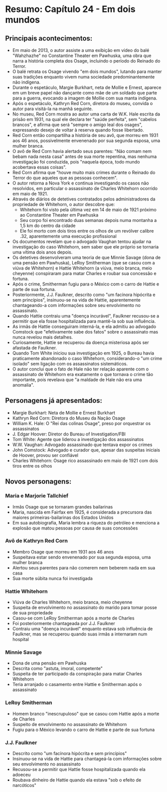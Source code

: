 # Resumo: Capítulo 24 - Em dois mundos

## Principais acontecimentos:
- Em maio de 2013, o autor assiste a uma exibição em vídeo do balé "Wahzhazhe" no Constantine Theater em Pawhuska, uma obra que narra a história completa dos Osage, incluindo o período do Reinado do Terror.
- O balé retrata os Osage vivendo "em dois mundos", lutando para manter suas tradições enquanto vivem numa sociedade predominantemente não indígena.
- Durante o espetáculo, Margie Burkhart, neta de Mollie e Ernest, aparece em um breve papel não dançante como mãe de um soldado que parte para a guerra, evocando a imagem de Mollie com sua manta indígena.
- Após o espetáculo, Kathryn Red Corn, diretora do museu, convida o autor para visitá-la na manhã seguinte.
- No museu, Red Corn mostra ao autor uma carta de W.K. Hale escrita da prisão em 1931, na qual ele declara ter "saúde perfeita", sem "cabelos brancos", e afirma que será "sempre o amigo leal dos osages", expressando desejo de voltar à reserva quando fosse libertado.
- Red Corn então compartilha a história de seu avô, que morreu em 1931 aos 46 anos, possivelmente envenenado por sua segunda esposa, uma mulher branca.
- O avô de Red Corn havia alertado seus parentes: "Não comam nem bebam nada nesta casa" antes de sua morte repentina, mas nenhuma investigação foi conduzida, pois "naquela época, todo mundo acobertava essas coisas".
- Red Corn afirma que "houve muito mais crimes durante o Reinado do Terror do que aqueles que as pessoas conhecem".
- O autor retorna a Nova York e continua investigando os casos não resolvidos, em particular o assassinato de Charles Whitehorn ocorrido em maio de 1921.
- Através de diários de detetives contratados pelos administradores da propriedade de Whitehorn, o autor descobre que:
  - Whitehorn foi visto pela última vez em 14 de maio de 1921 próximo ao Constantine Theater em Pawhuska
  - Seu corpo foi encontrado duas semanas depois numa montanha a 1,5 km do centro da cidade
  - Ele foi morto com dois tiros entre os olhos de um revólver calibre .32, aparentemente uma execução profissional
- Os documentos revelam que o advogado Vaughan tentou ajudar na investigação do caso Whitehorn, sem saber que ele próprio se tornaria uma vítima dois anos depois.
- Os detetives desenvolveram uma teoria de que Minnie Savage (dona de uma pensão em Pawhuska), LeRoy Smitherman (que se casou com a viúva de Whitehorn) e Hattie Whitehorn (a viúva, meio branca, meio cheyenne) conspiraram para matar Charles e roubar sua concessão e fortuna.
- Após o crime, Smitherman fugiu para o México com o carro de Hattie e parte de sua fortuna.
- Posteriormente, J.J. Faulkner, descrito como "um facínora hipócrita e sem princípios", insinuou-se na vida de Hattie, aparentemente chantageando-a com informações sobre seu envolvimento no assassinato.
- Quando Hattie contraiu uma "doença incurável", Faulkner recusou-se a permitir que ela fosse hospitalizada para mantê-la sob sua influência.
- As irmãs de Hattie conseguiram interná-la, e ela admitiu ao advogado Comstock que "efetivamente sabe dos fatos" sobre o assassinato mas nunca revelou mais detalhes.
- Curiosamente, Hattie se recuperou da doença misteriosa após ser afastada de Faulkner.
- Quando Tom White iniciou sua investigação em 1925, o Bureau havia praticamente abandonado o caso Whitehorn, considerando-o "um crime isolado" sem ligação com os assassinatos sistemáticos.
- O autor conclui que o fato de Hale não ter relação aparente com o assassinato de Whitehorn era exatamente o que tornava o crime tão importante, pois revelava que "a maldade de Hale não era uma anomalia".

## Personagens já apresentados:
- Margie Burkhart: Neta de Mollie e Ernest Burkhart
- Kathryn Red Corn: Diretora do Museu da Nação Osage
- William K. Hale: O "Rei das colinas Osage", preso por orquestrar os assassinatos
- J. Edgar Hoover: Diretor do Bureau of Investigation/FBI
- Tom White: Agente que liderou a investigação dos assassinatos
- W.W. Vaughan: Advogado assassinado que tentava expor os crimes
- John Comstock: Advogado e curador que, apesar das suspeitas iniciais de Hoover, provou ser confiável
- Charles Whitehorn: Osage rico assassinado em maio de 1921 com dois tiros entre os olhos

## Novos personagens:

### Maria e Marjorie Tallchief
- Irmãs Osage que se tornaram grandes bailarinas
- Maria, nascida em Fairfax em 1925, é considerada a precursora das maiores primeiras-bailarinas dos Estados Unidos
- Em sua autobiografia, Maria lembra a riqueza do petróleo e menciona a explosão que matou pessoas por causa de suas concessões

### Avô de Kathryn Red Corn
- Membro Osage que morreu em 1931 aos 46 anos
- Suspeitava estar sendo envenenado por sua segunda esposa, uma mulher branca
- Alertou seus parentes para não comerem nem beberem nada em sua casa
- Sua morte súbita nunca foi investigada

### Hattie Whitehorn
- Viúva de Charles Whitehorn, meio branca, meio cheyenne
- Suspeita de envolvimento no assassinato do marido para tomar posse de sua propriedade
- Casou-se com LeRoy Smitherman após a morte de Charles
- Foi posteriormente chantageada por J.J. Faulkner
- Contraiu uma "doença incurável" enquanto estava sob influência de Faulkner, mas se recuperou quando suas irmãs a internaram num hospital

### Minnie Savage
- Dona de uma pensão em Pawhuska
- Descrita como "astuta, imoral, competente"
- Suspeita de ter participado da conspiração para matar Charles Whitehorn
- Teria arranjado o casamento entre Hattie e Smitherman após o assassinato

### LeRoy Smitherman
- Homem branco "inescrupuloso" que se casou com Hattie após a morte de Charles
- Suspeito de envolvimento no assassinato de Whitehorn
- Fugiu para o México levando o carro de Hattie e parte de sua fortuna

### J.J. Faulkner
- Descrito como "um facínora hipócrita e sem princípios"
- Insinuou-se na vida de Hattie para chantageá-la com informações sobre seu envolvimento no assassinato
- Recusou-se a permitir que Hattie fosse hospitalizada quando ela adoeceu
- Roubava dinheiro de Hattie quando ela estava "sob o efeito de narcóticos" 